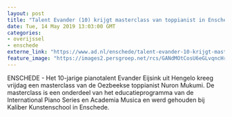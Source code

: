```yaml
---
layout: post
title: "Talent Evander (10) krijgt masterclass van toppianist in Enschede"
date: Tue, 14 May 2019 13:03:00 GMT
categories: 
- overijssel 
- enschede 
externe_link: "https://www.ad.nl/enschede/talent-evander-10-krijgt-masterclass-van-toppianist-in-enschede~a868bcb7/"
feature_image: "https://images2.persgroep.net/rcs/GANdMOtCosU6eGLvqncHrEqoiso/diocontent/148352192/_fitwidth/400/?appId=21791a8992982cd8da851550a453bd7f&quality=0.7"
---
```


ENSCHEDE - Het 10-jarige pianotalent Evander Eijsink uit Hengelo kreeg vrijdag een masterclass van de Oezbeekse toppianist Nuron Mukumi. De masterclass is een onderdeel van het educatieprogramma van de International Piano Series en Academia Musica en werd gehouden bij Kaliber Kunstenschool in Enschede.
